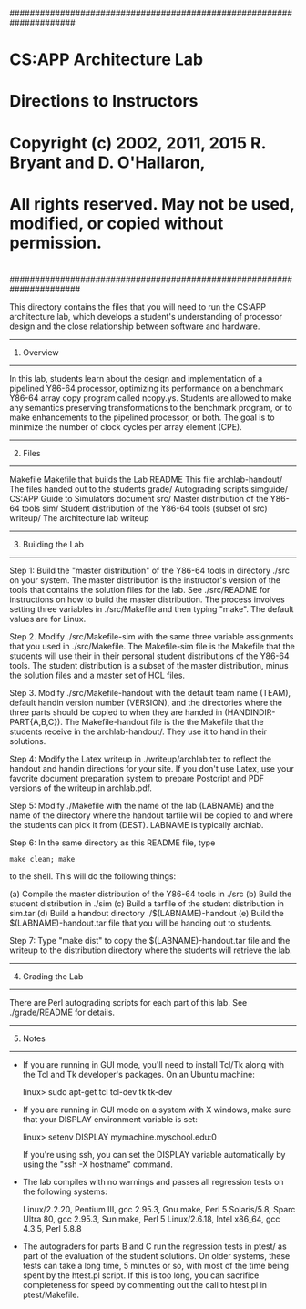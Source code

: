 #####################################################################
# CS:APP Architecture Lab
# Directions to Instructors
#
# Copyright (c) 2002, 2011, 2015 R. Bryant and D. O'Hallaron,
# All rights reserved. May not be used, modified, or copied without permission.
#
######################################################################

This directory contains the files that you will need to run the CS:APP
architecture lab, which develops a student's understanding of
processor design and the close relationship between software and
hardware.

************
1. Overview
************

In this lab, students learn about the design and implementation of a
pipelined Y86-64 processor, optimizing its performance on a benchmark Y86-64
array copy program called ncopy.ys. Students are allowed to make any
semantics preserving transformations to the benchmark program, or to
make enhancements to the pipelined processor, or both. The goal is to
minimize the number of clock cycles per array element (CPE).

********
2. Files
********

Makefile		Makefile that builds the Lab
README			This file
archlab-handout/	The files handed out to the students
grade/			Autograding scripts
simguide/		CS:APP Guide to Simulators document
src/			Master distribution of the Y86-64 tools
sim/			Student distribution of the Y86-64 tools (subset of src)
writeup/		The architecture lab writeup	

*******************
3. Building the Lab
*******************

Step 1: Build the "master distribution" of the Y86-64 tools in directory
./src on your system. The master distribution is the instructor's
version of the tools that contains the solution files for the lab.
See ./src/README for instructions on how to build the master
distribution. The process involves setting three variables in
./src/Makefile and then typing "make". The default values are for
Linux.

Step 2. Modify ./src/Makefile-sim with the same three variable
assignments that you used in ./src/Makefile.  The Makefile-sim file is
the Makefile that the students will use their in their personal
student distributions of the Y86-64 tools. The student distribution is a
subset of the master distribution, minus the solution files and a
master set of HCL files.

Step 3. Modify ./src/Makefile-handout with the default team name
(TEAM), default handin version number (VERSION), and the directories
where the three parts should be copied to when they are handed in
(HANDINDIR-PART{A,B,C}). The Makefile-handout file is the 
the Makefile that the students receive in the archlab-handout/.
They use it to hand in their solutions.

Step 4: Modify the Latex writeup in ./writeup/archlab.tex to reflect
the handout and handin directions for your site. If you don't use
Latex, use your favorite document preparation system to prepare
Postcript and PDF versions of the writeup in archlab.pdf.

Step 5: Modify ./Makefile with the name of the lab (LABNAME) and the
name of the directory where the handout tarfile will be copied to and
where the students can pick it from (DEST). LABNAME is typically
archlab.

Step 6: In the same directory as this README file, type

	make clean; make

to the shell. This will do the following things:

(a) Compile the master distribution of the Y86-64 tools in ./src
(b) Build the student distribution in ./sim
(c) Build a tarfile of the student distribution	in sim.tar
(d) Build a handout directory ./$(LABNAME)-handout
(e) Build the $(LABNAME)-handout.tar file that you will be 
    handing out to students.

Step 7: Type "make dist" to copy the $(LABNAME)-handout.tar file
and the writeup to the distribution directory where the students
will retrieve the lab. 

******************
4. Grading the Lab
******************

There are Perl autograding scripts for each part of this lab. 
See ./grade/README for details.

*********
5. Notes
*********

* If you are running in GUI mode, you'll need to install Tcl/Tk along
  with the Tcl and Tk developer's packages. On an Ubuntu machine:

  linux> sudo apt-get tcl tcl-dev tk tk-dev

* If you are running in GUI mode on a system with X windows, make sure
  that your DISPLAY environment variable is set:

  linux> setenv DISPLAY mymachine.myschool.edu:0

  If you're using ssh, you can set the DISPLAY variable automatically by
  using the "ssh -X hostname" command.

* The lab compiles with no warnings and passes all regression tests on
  the following systems:

  Linux/2.2.20, Pentium III, gcc 2.95.3, Gnu make, Perl 5
  Solaris/5.8, Sparc Ultra 80, gcc 2.95.3, Sun make, Perl 5
  Linux/2.6.18, Intel x86_64, gcc 4.3.5, Perl 5.8.8

* The autograders for parts B and C run the regression tests in ptest/
  as part of the evaluation of the student solutions. On older
  systems, these tests can take a long time, 5 minutes or so, with
  most of the time being spent by the htest.pl script. If this is too
  long, you can sacrifice completeness for speed by commenting out the
  call to htest.pl in ptest/Makefile.

